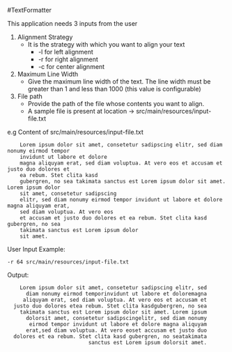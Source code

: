 #TextFormatter

This application needs 3 inputs from the user
   1.	Alignment Strategy
         - It is the strategy with which you want to align your text 
           *  -l for left alignment
           * -r for right alignment
           * -c for center alignment
   2.	 Maximum Line Width
         - Give the maximum line width of the text. The line width must be greater than 1 and less than 1000 (this value is configurable)
   3.	File path
         - Provide the path of the file whose contents you want to align. 
         - A sample file is present at location -> src/main/resources/input-file.txt

    
e.g Content of  src/main/resources/input-file.txt

        Lorem ipsum dolor sit amet, consetetur sadipscing elitr, sed diam nonumy eirmod tempor
        invidunt ut labore et dolore
        magna aliquyam erat, sed diam voluptua. At vero eos et accusam et justo duo dolores et
        ea rebum. Stet clita kasd
        gubergren, no sea takimata sanctus est Lorem ipsum dolor sit amet. Lorem ipsum dolor
        sit amet, consetetur sadipscing
        elitr, sed diam nonumy eirmod tempor invidunt ut labore et dolore magna aliquyam erat,
        sed diam voluptua. At vero eos
        et accusam et justo duo dolores et ea rebum. Stet clita kasd gubergren, no sea
        takimata sanctus est Lorem ipsum dolor
        sit amet.
    
 User Input Example:
 
    -r 64 src/main/resources/input-file.txt
    
 Output:
 
        Lorem ipsum dolor sit amet, consetetur sadipscing elitr, sed
          diam nonumy eirmod temporinvidunt ut labore et doloremagna 
         aliquyam erat, sed diam voluptua. At vero eos et accusam et
      justo duo dolores etea rebum. Stet clita kasdgubergren, no sea
        takimata sanctus est Lorem ipsum dolor sit amet. Lorem ipsum
          dolorsit amet, consetetur sadipscingelitr, sed diam nonumy
           eirmod tempor invidunt ut labore et dolore magna aliquyam
          erat,sed diam voluptua. At vero eoset accusam et justo duo
      dolores et ea rebum. Stet clita kasd gubergren, no seatakimata
                              sanctus est Lorem ipsum dolorsit amet.